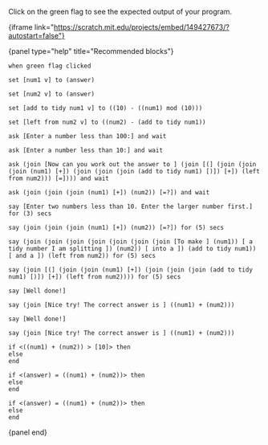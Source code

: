 Click on the green flag to see the expected output of your program.

{iframe link="https://scratch.mit.edu/projects/embed/149427673/?autostart=false"}

{panel type="help" title="Recommended blocks"}

```scratch:split:random
when green flag clicked
```

```scratch:split:random
set [num1 v] to (answer)

set [num2 v] to (answer)

set [add to tidy num1 v] to ((10) - ((num1) mod (10)))

set [left from num2 v] to ((num2) - (add to tidy num1))
```

```scratch:split:random
ask [Enter a number less than 100:] and wait

ask [Enter a number less than 10:] and wait

ask (join [Now can you work out the answer to ] (join [(] (join (join (join (num1) [+]) (join (join (join (add to tidy num1) [)]) [+]) (left from num2))) [=]))) and wait

ask (join (join (join (num1) [+]) (num2)) [=?]) and wait
```

```scratch:split:random
say [Enter two numbers less than 10. Enter the larger number first.] for (3) secs

say (join (join (join (num1) [+]) (num2)) [=?]) for (5) secs

say (join (join (join (join (join (join (join [To make ] (num1)) [ a tidy number I am splitting ]) (num2)) [ into a ]) (add to tidy num1)) [ and a ]) (left from num2)) for (5) secs

say (join [(] (join (join (num1) [+]) (join (join (join (add to tidy num1) [)]) [+]) (left from num2)))) for (5) secs

say [Well done!]

say (join [Nice try! The correct answer is ] ((num1) + (num2)))

say [Well done!]

say (join [Nice try! The correct answer is ] ((num1) + (num2)))
```

```scratch:split:random
if <((num1) + (num2)) > [10]> then
else
end

if <(answer) = ((num1) + (num2))> then
else
end

if <(answer) = ((num1) + (num2))> then
else
end
```

{panel end}
